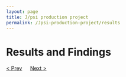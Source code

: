 ```yaml
---
layout: page
title: J/psi production project
permalink: /Jpsi-production-project/results
---
```


# Results and Findings
[< Prev](proj-6.markdown) &emsp; [Next >](proj-8.markdown)